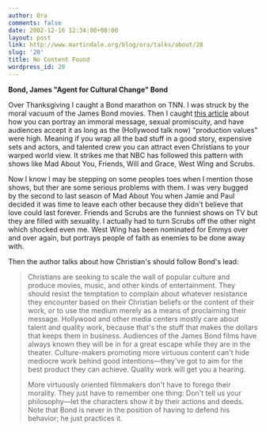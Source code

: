 ```yaml
---
author: Ora
comments: false
date: 2002-12-16 12:34:00+00:00
layout: post
link: http://www.martindale.org/blog/ora/talks/about/20
slug: '20'
title: No Content Found
wordpress_id: 20
---
```


**Bond, James "Agent for Cultural Change" Bond**
  
Over Thanksgiving I caught a Bond marathon on TNN. I was struck by the moral vacuum of the James Bond movies. Then I caught [this article](http://www.breakpoint.org/Breakpoint/ChannelRoot/FeaturesGroup/OnlineFeatures/Agents%20of%20Change.htm) about how you can portray an immoral message, sexual promiscuity, and have audiences accept it as long as the (Hollywood talk now) "production values" were high. Meaning if you wrap all the bad stuff in a good story, expensive sets and actors, and talented crew you can attract even Christians to your warped world view. It strikes me that NBC has followed this pattern with shows like Mad About You, Friends, Will and Grace, West Wing and Scrubs.
  

  
Now I know I may be stepping on some peoples toes when I mention those shows, but ther are some serious problems with them. I was very bugged by the second to last season of Mad About You when Jamie and Paul decided it was time to leave each other because they didn't believe that love could last forever. Friends and Scrubs are the funniest shows on TV but they are filled with sexuality. I actually had to turn Scrubs off the other night which shocked even me. West Wing has been nominated for Emmys over and over again, but portrays people of faith as enemies to be done away with.
  

  
Then the author talks about how Christian's should follow Bond's lead:
  

  


<blockquote>Christians are seeking to scale the wall of popular culture and produce movies, music, and other kinds of entertainment. They should resist the temptation to complain about whatever resistance they encounter based on their Christian beliefs or the content of their work, or to use the medium merely as a means of proclaiming their message. Hollywood and other media centers mostly care about talent and quality work, because that's the stuff that makes the dollars that keeps them in business. Audiences of the James Bond films have always known they will be in for a great escape while they are in the theater. Culture-makers promoting more virtuous content can't hide mediocre work behind good intentions—they've got to aim for the best product they can achieve. Quality work will get you a hearing. 
  

  
More virtuously oriented filmmakers don't have to forego their morality. They just have to remember one thing: Don't tell us your philosophy—let the characters show it by their actions and deeds. Note that Bond is never in the position of having to defend his behavior; he just practices it.</blockquote>


  

  

